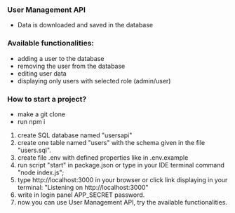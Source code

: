 ###  User Management API

- Data is downloaded and saved in the database

###  Available functionalities:
- adding a user to the database
- removing the user from the database
- editing user data
- displaying only users with selected role (admin/user)

###  How to start a project?
- make a git clone
- run npm i

1. create SQL database named "usersapi"
2. create one table named "users" with the schema given in the file "users.sql".
3. create file .env with defined properties like in .env.example
4. run script "start" in package.json or type in your IDE terminal command "node index.js";
5. type http://localhost:3000 in your browser or click link displaying
   in your terminal: "Listening on http://localhost:3000"
6. write in login panel APP_SECRET password.
7. now you can use User Management API, try the available functionalities.

